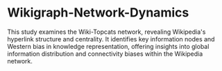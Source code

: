 # Wikigraph-Network-Dynamics
This study examines the Wiki-Topcats network, revealing Wikipedia's hyperlink structure and centrality. It identifies key information nodes and Western bias in knowledge representation, offering insights into global information distribution and connectivity biases within the Wikipedia network.
